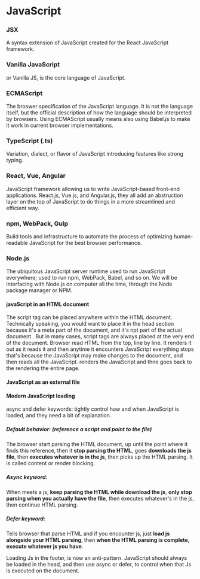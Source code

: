 # JavaScript

### JSX
A syntax extension of JavaScript created for the React JavaScript framework.

### Vanilla JavaScript 
or Vanilla JS, is the core language of JavaScript.

### ECMAScript
The broswer specification of the JavaScript language. It is not the language itself, but the official description of how the language should be interpreted by browsers. Using ECMAScript usually means also using Babel.js to make it work in current browser implementations.

### TypeScript (.ts)
Variation, dialect, or flavor of JavaScript introducing features like strong typing. 

### React, Vue, Angular
JavaScript framework allowing us to write JavaScript-based front-end applications. React.js, Vue.js, and Angular.js, they all add an abstruction layer on the top of JavaScript to do things in a more streamlined and efficient way.

### npm, WebPack, Gulp
Build tools and infrastructure to automate the process of optimizing human-readable JavaScript for the best browser performance.

### Node.js
The ubiquitous JavaScript server runtime used to run JavaScript everywhere; used to run npm, WebPack, Babel, and so on. We will be interfacing with Node.js on computer all the time, through the Node package manager or NPM.



#### javaScript in an HTML document
The script tag can be placed anywhere within the HTML document. Technically speaking, you would want to place it in the head section because it's a meta part of the document, and it's npt part of the actual document . But in many cases, script tags are always placed at the very end of the document. Browser read HTML from the top, line by line. It renders it out as it reads it and then anytime it encounters JavaScript everything stops that's because the JavaScript may make changes to the document, and then reads all the JavaScript. renders the JavaScript and thne goes back to the rendering the entire page.

#### JavaScript as an external file
<script src="script.js"></script>

#### Modern JavaScript loading
async and defer keywords: tightly control how and when JavaScript is loaded, and they need a bit of explanation. 

##### Default behavior: (reference a script and point to the file)
The browser start parsing the HTML document, up until the point where it finds this reference, then it **stop parsing the HTML**, goes **downloads the js file**, then **executes whatever is in the js**, then picks up the HTML parsing. It is called content or render blocking.
##### Async keyword:
When meets a js, **keep parsing the HTML while download the js**, **only stop parsing when you actually have the file**, then executes whatever's in the js, then continue HTML parsing. 
##### Defer keyword:
Tells browser that parse HTML and if you encounter js, just **load js alongside your HTML parsing**, then **when the HTML parsing is complete, execute whatever js you have**.
<script src="script.js" **defer**></script>

Loading Js in the footer, is now an anti-pattern. JavaScript should always be loaded in the head, and then use async or defer, to control when that Js is executed on the document.

